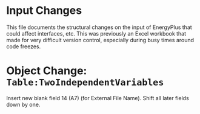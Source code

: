 Input Changes
=============

This file documents the structural changes on the input of EnergyPlus that could affect interfaces, etc. 
This was previously an Excel workbook that made for very difficult version control, especially during busy times around code freezes.

# Object Change: `Table:TwoIndependentVariables`

Insert new blank field 14 (A7) (for External File Name). 
Shift all later fields down by one.

